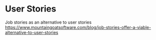# User Stories


Job stories as an alternative to user stories
https://www.mountaingoatsoftware.com/blog/job-stories-offer-a-viable-alternative-to-user-stories